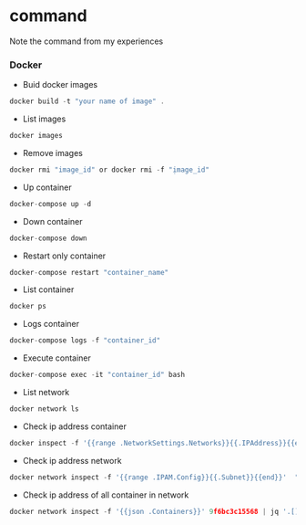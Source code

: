 # command
Note the command from my experiences


### Docker

- Buid docker images
```javascript
docker build -t "your name of image" . 
```
- List images
```javascript
docker images 
```
- Remove images
```javascript
docker rmi "image_id" or docker rmi -f "ịmage_id" 
```
- Up container 
```javascript
docker-compose up -d 
```
- Down container
```javascript
docker-compose down 
```
- Restart only container
```javascript
docker-compose restart "container_name"
```
- List container
```javascript
docker ps
```
- Logs container
```javascript
docker-compose logs -f "container_id"
```
- Execute container
```javascript
docker-compose exec -it "container_id" bash
```
- List network
```javascript
docker network ls
```
- Check ip address container
```javascript
docker inspect -f '{{range .NetworkSettings.Networks}}{{.IPAddress}}{{end}}' "container_id"
```
- Check ip address network
```javascript
docker network inspect -f '{{range .IPAM.Config}}{{.Subnet}}{{end}}'  "network_id"
```
- Check ip address of all container in network
```javascript
docker network inspect -f '{{json .Containers}}' 9f6bc3c15568 | jq '.[] | .Name + ":" + .IPv4Address' "network_id"
```
